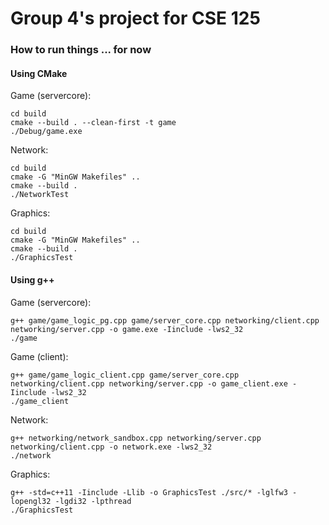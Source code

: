 # Group 4's project for CSE 125

### How to run things ... for now
#### Using CMake
Game (servercore):

```
cd build
cmake --build . --clean-first -t game
./Debug/game.exe
```

Network:
```
cd build
cmake -G "MinGW Makefiles" ..
cmake --build .
./NetworkTest
```

Graphics:
```
cd build
cmake -G "MinGW Makefiles" ..
cmake --build .
./GraphicsTest

```

#### Using g++
Game (servercore):
```
g++ game/game_logic_pg.cpp game/server_core.cpp networking/client.cpp networking/server.cpp -o game.exe -Iinclude -lws2_32
./game
```

Game (client):
```
g++ game/game_logic_client.cpp game/server_core.cpp networking/client.cpp networking/server.cpp -o game_client.exe -Iinclude -lws2_32
./game_client
```

Network:
```
g++ networking/network_sandbox.cpp networking/server.cpp networking/client.cpp -o network.exe -lws2_32
./network
```

Graphics:
```
g++ -std=c++11 -Iinclude -Llib -o GraphicsTest ./src/* -lglfw3 -lopengl32 -lgdi32 -lpthread
./GraphicsTest
```
